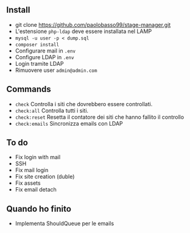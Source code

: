 ## Install

* git clone https://github.com/paolobasso99/stage-manager.git
* L'estensione ```php-ldap``` deve essere installata nel LAMP
* ```mysql -u user -p < dump.sql```
* ```composer install```
* Configurare mail in ```.env```
* Configure LDAP in ```.env```
* Login tramite LDAP
* Rimuovere user ```admin@admin.com```

## Commands

* ```check``` Controlla i siti che dovrebbero essere controllati.
* ```check:all``` Controlla tutti i siti.
* ```check:reset``` Resetta il contatore dei siti che hanno fallito il controllo
* ```check:emails``` Sincronizza emails con LDAP

## To do

* Fix login with mail
* SSH
* Fix mail login
* Fix site creation (duble)
* Fix assets
* Fix email detach

## Quando ho finito

* Implementa ShouldQueue per le emails
